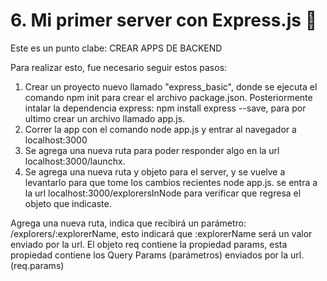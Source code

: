 # 6. Mi primer server con Express.js 🌟

Este es un punto clabe: CREAR APPS DE BACKEND

Para realizar esto, fue necesario seguir estos pasos:

1. Crear un proyecto nuevo llamado "express_basic", donde se ejecuta el comando npm init para crear el archivo package.json. Posteriormente intalar la dependencia express: npm install express --save, para por ultimo crear un archivo llamado app.js.
2. Correr la app con el comando node app.js y entrar al navegador a localhost:3000
3. Se agrega una nueva ruta para poder responder algo en la url localhost:3000/launchx.
4. Se agrega una nueva ruta y objeto para el server, y se vuelve a levantarlo para que tome los cambios recientes node app.js.
se entra a la url localhost:3000/explorersInNode para verificar que regresa el objeto que indicaste.


Agrega una nueva ruta, indica que recibirá un parámetro: /explorers/:explorerName, esto indicará que :explorerName será un valor enviado por la url.
El objeto req contiene la propiedad params, esta propiedad contiene los Query Params (parámetros) enviados por la url. (req.params)
